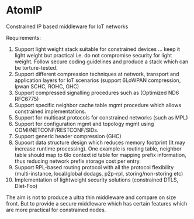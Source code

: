 # AtomIP
Constrained IP based middleware for IoT networks

Requirements:
1. Support light weight stack suitable for constrained devices ... keep it light weight but practical i.e. do not compromise security for light weight. Follow secure coding guidelines and produce a stack which can be torture-tested.
2. Support different compression techniques at network, transport and application layers for IoT scenarios (support 6LoWPAN compression, lpwan SCHC, ROHC, GHC)
3. Support compressed signalling procedures such as (Optimized ND6 RFC6775)
4. Support specific neighbor cache table mgmt procedure which allows constrained implementations.
5. Support for multicast protocols for constrained networks (such as MPL)
6. Support for configuration mgmt and topology mgmt using COMI/NETCONF/RESTCONF/SIDs.
7. Support generic header compression (GHC)
8. Supoort data structure design which reduces memory footprint (It may increase runtime processing). One example is routing table, neighbor table should map to 6lo context id table for mapping prefix information, thus reducing network prefix storage cost per entry.
9. Support RPL-based routing protocol with all the protocol flexibility (multi-instance, local/global dodags, p2p-rpl, storing/non-storing etc)
10. Implementation of lightweight security solutions (constrained DTLS, Diet-Foo)

The aim is not to produce a ultra thin middleware and compare on size front. But to provide a secure middleware which has certain features which are more practical for constrained nodes.
